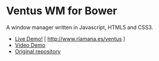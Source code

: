 # Ventus WM for Bower
A window manager written in Javascript, HTML5 and CSS3.

- <a href="http://www.rlamana.es/ventus">Live Demo!</a> [ http://www.rlamana.es/ventus ]
- <a href="https://vimeo.com/62041866">Video Demo</a>
- <a href="https://https://github.com/rlamana/Ventus">Original repository</a>


